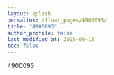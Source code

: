 ```yaml
---
layout: splash
permalink: /float_pages/4900093/
title: "4900093"
author_profile: false
last_modified_at: 2025-06-13
toc: false
---
```

 
4900093
